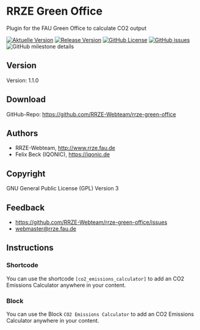 # RRZE Green Office

Plugin for the FAU Green Office to calculate CO2 output

[![Aktuelle Version](https://img.shields.io/github/package-json/v/rrze-webteam/rrze-green-office/main?label=Version)](https://github.com/RRZE-Webteam/rrze-green-office)
[![Release Version](https://img.shields.io/github/v/release/rrze-webteam/rrze-green-office?label=Release+Version)](https://github.com/rrze-webteam/rrze-green-office/releases/)
[![GitHub License](https://img.shields.io/github/license/rrze-webteam/rrze-green-office)](https://github.com/RRZE-Webteam/rrze-green-office)
[![GitHub issues](https://img.shields.io/github/issues/RRZE-Webteam/rrze-green-office)](https://github.com/RRZE-Webteam/rrze-green-office/issues)
![GitHub milestone details](https://img.shields.io/github/milestones/progress-percent/RRZE-Webteam/rrze-green-office/3)

## Version

Version: 1.1.0

## Download

GitHub-Repo: https://github.com/RRZE-Webteam/rrze-green-office

## Authors

* RRZE-Webteam, http://www.rrze.fau.de
* Felix Beck (IQONIC), https://iqonic.de

## Copyright

GNU General Public License (GPL) Version 3


## Feedback

* https://github.com/RRZE-Webteam/rrze-green-office/issues
* webmaster@rrze.fau.de

## Instructions

### Shortcode

You can use the shortcode `[co2_emissions_calculator]` to add an CO2 Emissions Calculator anywhere in your content.

### Block

You can use the Block `CO2 Emissions Calculator` to add an CO2 Emissions Calculator anywhere in your content.

